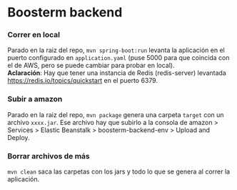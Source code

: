 # Boosterm backend

### Correr en local
Parado en la raiz del repo, `mvn spring-boot:run` levanta la aplicación en el puerto configurado en `application.yaml` (puse 5000 para que coincida con el de AWS, pero se puede cambiar para probar en local). <br/>
<b>Aclaración</b>: Hay que tener una instancia de Redis (redis-server) levantada https://redis.io/topics/quickstart en el puerto 6379.
### Subir a amazon
Parado en la raiz del repo, `mvn package` genera una carpeta `target` con un archivo `xxxx.jar`. Ese archivo hay que subirlo a la consola de amazon > Services > Elastic Beanstalk > boosterm-backend-env > Upload and Deploy.
### Borrar archivos de más
`mvn clean` saca las carpetas con los jars y todo lo que se genera al correr la aplicación.
